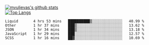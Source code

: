 [![mvuljevas's github stats](https://github-readme-stats.vercel.app/api?username=mvuljevas&show_icons=true&theme=dracula)](https://www.mvuljevas.com)
<br>
[![Top Langs](https://github-readme-stats.vercel.app/api/top-langs/?username=mvuljevas&theme=dracula)](https://www.mvuljevas.com)

<!--START_SECTION:waka-->
```text
Liquid       4 hrs 53 mins   ██████████▒░░░░░░░░░░░░░░   40.99 % 
Other        1 hr 37 mins    ███▒░░░░░░░░░░░░░░░░░░░░░   13.62 % 
JSON         1 hr 34 mins    ███▒░░░░░░░░░░░░░░░░░░░░░   13.18 % 
JavaScript   1 hr 29 mins    ███░░░░░░░░░░░░░░░░░░░░░░   12.57 % 
SCSS         1 hr 16 mins    ██▓░░░░░░░░░░░░░░░░░░░░░░   10.69 % 
```
<!--END_SECTION:waka-->

